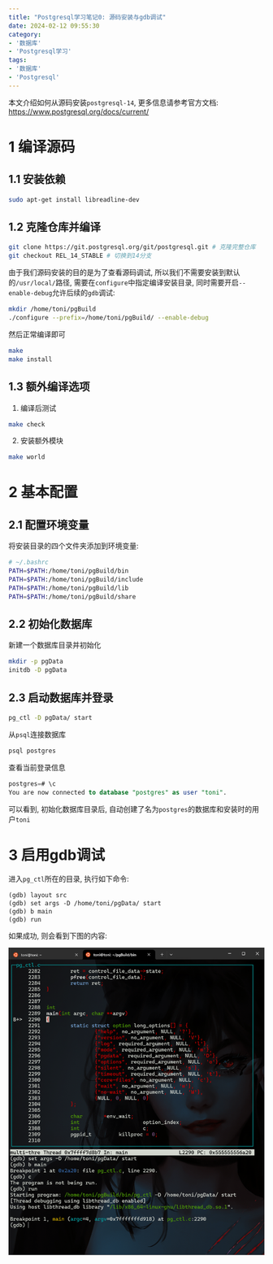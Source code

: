 ```yaml
---
title: "Postgresql学习笔记0: 源码安装与gdb调试"
date: 2024-02-12 09:55:30
category: 
- '数据库'
- 'Postgresql学习'
tags:
- '数据库'
- 'Postgresql'
---
```


本文介绍如何从源码安装`postgresql-14`, 更多信息请参考官方文档: https://www.postgresql.org/docs/current/

# 1 编译源码
## 1.1 安装依赖
```bash
sudo apt-get install libreadline-dev
```

## 1.2 克隆仓库并编译
```bash
git clone https://git.postgresql.org/git/postgresql.git # 克隆完整仓库
git checkout REL_14_STABLE # 切换到14分支
```

由于我们源码安装的目的是为了查看源码调试, 所以我们不需要安装到默认的`/usr/local/`路径, 需要在`configure`中指定编译安装目录, 同时需要开启`--enable-debug`允许后续的`gdb`调试:
```bash
mkdir /home/toni/pgBuild
./configure --prefix=/home/toni/pgBuild/ --enable-debug
```
然后正常编译即可
```bash
make
make install
```

## 1.3 额外编译选项
1. 编译后测试
```bash
make check
```
2. 安装额外模块
```bash
make world
```

# 2 基本配置
## 2.1 配置环境变量
将安装目录的四个文件夹添加到环境变量:
```bash
# ~/.bashrc
PATH=$PATH:/home/toni/pgBuild/bin
PATH=$PATH:/home/toni/pgBuild/include
PATH=$PATH:/home/toni/pgBuild/lib
PATH=$PATH:/home/toni/pgBuild/share
```

## 2.2 初始化数据库
新建一个数据库目录并初始化
```bash
mkdir -p pgData
initdb -D pgData
```

## 2.3 启动数据库并登录
```bash
pg_ctl -D pgData/ start
```
从`psql`连接数据库
```bash
psql postgres
```
查看当前登录信息
```sql
postgres=# \c
You are now connected to database "postgres" as user "toni".
```
可以看到, 初始化数据库目录后, 自动创建了名为`postgres`的数据库和安装时的用户`toni`


# 3 启用gdb调试
进入`pg_ctl`所在的目录, 执行如下命令:
```gdb
(gdb) layout src
(gdb) set args -D /home/toni/pgData/ start
(gdb) b main
(gdb) run
```
如果成功, 则会看到下图的内容:

![gdb-postgres](../../../../images/DB/postgresql/gdb-postgres.png)


